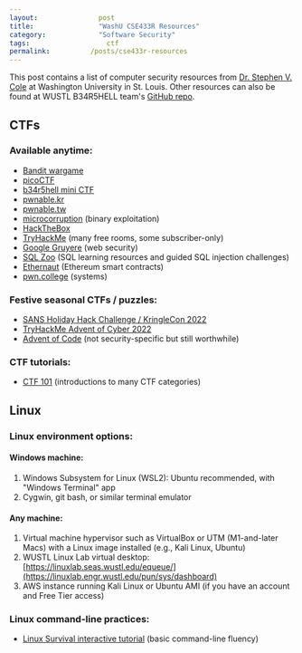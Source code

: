 ```yaml
---
layout: 		      post
title: 			      "WashU CSE433R Resources"
category:		      "Software Security"
tags:			        ctf
permalink:		    /posts/cse433r-resources
---
```


This post contains a list of computer security resources from [Dr. Stephen V. Cole](https://github.com/cole-wustl) at Washington University in St. Louis. Other resources can also be found at WUSTL B34R5HELL team's [GitHub repo](https://github.com/WUSTL-B34R5HELL/bearshell-ctf/tree/master/Resources).

<!-- excerpt-end -->

## CTFs

### Available anytime:

  - [Bandit wargame](https://overthewire.org/wargames/bandit/)
  - [picoCTF](https://picoctf.com/)
  - [b34r5hell mini CTF](https://github.com/WUSTL-B34R5HELL/bearshell-ctf)
  - [pwnable.kr](http://pwnable.kr/)
  - [pwnable.tw](https://pwnable.tw/)
  - [microcorruption](https://www.nccgroup.com/) (binary exploitation)
  - [HackTheBox](https://www.hackthebox.com/)
  - [TryHackMe](https://tryhackme.com/) (many free rooms, some subscriber-only)
  - [Google Gruyere](http://google-gruyere.appspot.com/) (web security)
  - [SQL Zoo](https://sqlzoo.net/hack/) (SQL learning resources and guided SQL injection challenges)
  - [Ethernaut](https://ethernaut.openzeppelin.com/) (Ethereum smart contracts)
  - [pwn.college](https://dojo.pwn.college/) (systems)

### Festive seasonal CTFs / puzzles:

  - [SANS Holiday Hack Challenge / KringleCon 2022](https://www.sans.org/mlp/holiday-hack-challenge/)
  - [TryHackMe Advent of Cyber 2022](https://tryhackme.com/christmas)
  - [Advent of Code](https://adventofcode.com/) (not security-specific but still worthwhile)

### CTF tutorials:

  - [CTF 101](https://ctf101.org/) (introductions to many CTF categories)

## Linux

### Linux environment options:

#### Windows machine:

1. Windows Subsystem for Linux (WSL2): Ubuntu recommended, with "Windows Terminal" app
2. Cygwin, git bash, or similar terminal emulator

#### Any machine:

1. Virtual machine hypervisor such as VirtualBox or UTM (M1-and-later Macs) with a Linux image installed (e.g., Kali Linux, Ubuntu)
2. WUSTL Linux Lab virtual desktop: [https://linuxlab.seas.wustl.edu/equeue/](https://linuxlab.engr.wustl.edu/pun/sys/dashboard)
3. AWS instance running Kali Linux or Ubuntu AMI (if you have an account and Free Tier access)

### Linux command-line practices:

  - [Linux Survival interactive tutorial](https://linuxsurvival.com/) (basic command-line fluency)